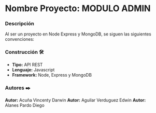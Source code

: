 # Nombre Proyecto: MODULO ADMIN

### Descripción


Al ser un proyecto en Node Express y MongoDB, se siguen las siguientes convenciones:

### Construcción 🛠️
* **Tipo:** API REST
* **Lenguaje:** Javascript
* **Framework:** Node, Express y MongoDB

### Autores ✒️

**Autor:** Acuña Vincenty Darwin
**Autor:** Aguilar Verduguez Edwin
**Autor:** Alanes Pardo Diego

